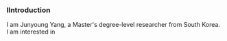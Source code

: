 ### IIntroduction

I am Junyoung Yang, a Master's degree-level researcher from South Korea. I am interested in 

###

